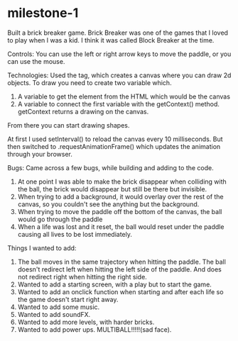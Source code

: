 # milestone-1
Built a brick breaker game. Brick Breaker was one of the games that I loved to play when I was a kid.
I think it was called Block Breaker at the time.

Controls:
You can use the left or right arrow keys to move the paddle, or you can use the mouse.

Technologies:
Used the <canvas> tag, which creates a canvas where you can draw 2d objects.
To draw you need to create two variable which. 
1. A variable to get the element from the HTML which would be the canvas
2. A variable to connect the first variable with the getContext() method.
getContext returns a drawing on the canvas.

From there you can start drawing shapes.

At first I used setInterval() to reload the canvas every 10 milliseconds. 
But then switched to .requestAnimationFrame() which updates the animation through your browser.

Bugs: 
Came across a few bugs, while building and adding to the code. 
1. At one point I was able to make the brick disappear when colliding with the ball,
    the brick would disappear but still be there but invisible.
2. When trying to add a background, it would overlay over the rest of the canvas, 
    so you couldn't see the anything but the background. 
3. When trying to move the paddle off the bottom of the canvas, the ball would go through the paddle
4. When a life was lost and it reset, the ball would reset under the paddle causing all lives to be lost immediately.

Things I wanted to add:
1. The ball moves in the same trajectory when hitting the paddle. The ball doesn't redirect left when
    hitting the left side of the paddle. And does not redirect right when hitting the right side. 
2. Wanted to add a starting screen, with a play but to start the game. 
3. Wanted to add an onclick function when starting and after each life so the game doesn't start right away. 
4. Wanted to add some music.
5. Wanted to add soundFX.
6. Wanted to add more levels, with harder bricks. 
7. Wanted to add power ups. MULTIBALL!!!!!(sad face).

